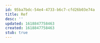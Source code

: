 ```yaml
---
id: 95ba7bdc-54e4-4733-b6c7-cfd26b03e74a
title: Ref
desc: ''
updated: 1618847758463
created: 1618847758463
stub: true
---
```


